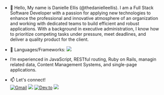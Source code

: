 - 👋 Hello, My name is Danielle Ellis (@thedanielleellis). I am a Full Stack Software Developer with a passion for applying new technologies to enhance the professional and innovative atmosphere of an organization and working with dedicated teams to build efficient and robust applications. With a background in executive administration, I know how to prioritize competing tasks under pressure, meet deadlines, and deliver a quality product for the client.
- 🌱 Languages/Frameworks: <img src="https://img.shields.io/badge/JavaScript-F7DF1E?style=for-the-badge&logo=javascript&logoColor=black">
- I’m experienced in JavaScript, RESTful routing, Ruby on Rails, managin related data, Content Management Systems, and single-page applications. 

- 📫 Let's connect! <br>
<a href="mailto:thedanielleellis@gmail.com"><img src="https://img.shields.io/badge/Gmail-D14836?style=for-the-badge&amp;logo=gmail&amp;logoColor=white" alt="Gmail" style="max-width:100%;"></a> 
<a href="https://www.linkedin.com/in/daniellerichardson1/" rel="nofollow"><img src="https://img.shields.io/badge/linkedin-%230077B5.svg?&amp;style=for-the-badge&amp;logo=linkedin&amp;logoColor=white" style="max-width:100%;"></a>
<a href="https://dev.to/thedanielleellis/" rel="nofollow"><img src="https://img.shields.io/badge/dev.to-0A0A0A?style=for-the-badge&logo=devdotto&logoColor=white" alt="Dev.to" data-canonical-src="https://img.shields.io/badge/dev.to-0A0A0A?style=for-the-badge&logo=devdotto&logoColor=white" style="max-width:100%;"></a>
<a href="https://twitter.com/_codedani" rel="nofollow"><img src="https://img.shields.io/badge/Twitter-1DA1F2?style=for-the-badge&amp;logo=twitter&amp;logoColor=white" style="max-width:100%;"></a>

<!---
thedanielleellis/thedanielleellis is a ✨ special ✨ repository because its `README.md` (this file) appears on your GitHub profile.
You can click the Preview link to take a look at your changes.
--->
